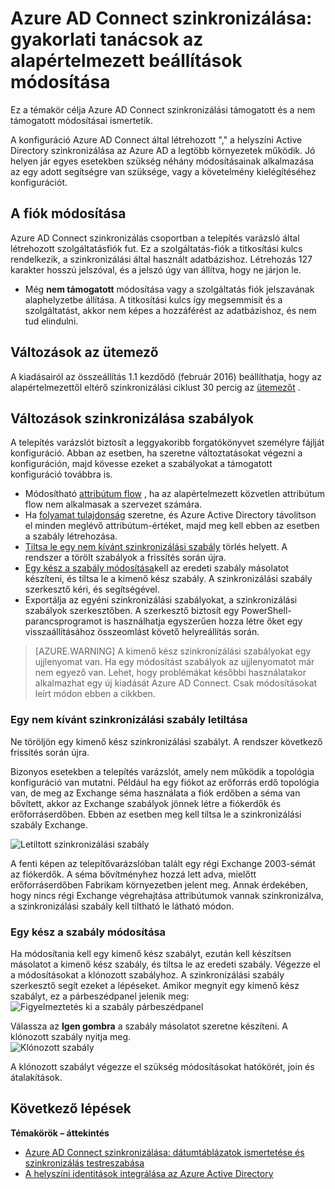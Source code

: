 <properties
    pageTitle="Azure AD Connect szinkronizálása: gyakorlati tanácsok az alapértelmezett beállítások módosításával |} Microsoft Azure"
    description="Gyakorlati tanácsokat a Azure AD Connect szinkronizálási alapértelmezett beállítás módosításához."
    services="active-directory"
    documentationCenter=""
    authors="andkjell"
    manager="femila"
    editor=""/>

<tags
    ms.service="active-directory"
    ms.workload="identity"
    ms.tgt_pltfrm="na"
    ms.devlang="na"
    ms.topic="article"
    ms.date="08/22/2016"
    ms.author="markvi;andkjell"/>


# <a name="azure-ad-connect-sync-best-practices-for-changing-the-default-configuration"></a>Azure AD Connect szinkronizálása: gyakorlati tanácsok az alapértelmezett beállítások módosítása
Ez a témakör célja Azure AD Connect szinkronizálási támogatott és a nem támogatott módosításai ismertetik.

A konfiguráció Azure AD Connect által létrehozott "," a helyszíni Active Directory szinkronizálása az Azure AD a legtöbb környezetek működik. Jó helyen jár egyes esetekben szükség néhány módosításainak alkalmazása az egy adott segítségre van szüksége, vagy a követelmény kielégítéséhez konfigurációt.

## <a name="changes-to-the-service-account"></a>A fiók módosítása
Azure AD Connect szinkronizálás csoportban a telepítés varázsló által létrehozott szolgáltatásfiók fut. Ez a szolgáltatás-fiók a titkosítási kulcs rendelkezik, a szinkronizálási által használt adatbázishoz. Létrehozás 127 karakter hosszú jelszóval, és a jelszó úgy van állítva, hogy ne járjon le.

- Még **nem támogatott** módosítása vagy a szolgáltatás fiók jelszavának alaphelyzetbe állítása. A titkosítási kulcs így megsemmisít és a szolgáltatást, akkor nem képes a hozzáférést az adatbázishoz, és nem tud elindulni.

## <a name="changes-to-the-scheduler"></a>Változások az ütemező
A kiadásairól az összeállítás 1.1 kezdődő (február 2016) beállíthatja, hogy az alapértelmezettől eltérő szinkronizálási ciklust 30 percig az [ütemezőt](active-directory-aadconnectsync-feature-scheduler.md) .

## <a name="changes-to-synchronization-rules"></a>Változások szinkronizálása szabályok
A telepítés varázslót biztosít a leggyakoribb forgatókönyvet személyre fájlját konfiguráció. Abban az esetben, ha szeretne változtatásokat végezni a konfiguráción, majd kövesse ezeket a szabályokat a támogatott konfiguráció továbbra is.

- Módosítható [attribútum flow](active-directory-aadconnectsync-change-the-configuration.md#other-common-attribute-flow-changes) , ha az alapértelmezett közvetlen attribútum flow nem alkalmasak a szervezet számára.
- Ha [folyamat tulajdonság](active-directory-aadconnectsync-change-the-configuration.md#do-not-flow-an-attribute) szeretne, és Azure Active Directory távolítson el minden meglévő attribútum-értéket, majd meg kell ebben az esetben a szabály létrehozása.
- [Tiltsa le egy nem kívánt szinkronizálási szabály](#disable-an-unwanted-sync-rule) törlés helyett. A rendszer a törölt szabályok a frissítés során újra.
- [Egy kész a szabály módosítása](#change-an-out-of-box-rule)kell az eredeti szabály másolatot készíteni, és tiltsa le a kimenő kész szabály. A szinkronizálási szabály szerkesztő kéri, és segítségével.
- Exportálja az egyéni szinkronizálási szabályokat, a szinkronizálási szabályok szerkesztőben. A szerkesztő biztosít egy PowerShell-parancsprogramot is használhatja egyszerűen hozza létre őket egy visszaállításához összeomlást követő helyreállítás során.

>[AZURE.WARNING] A kimenő kész szinkronizálási szabályokat egy ujjlenyomat van. Ha egy módosítást szabályok az ujjlenyomatot már nem egyező van. Lehet, hogy problémákat későbbi használatakor alkalmazhat egy új kiadását Azure AD Connect. Csak módosításokat leírt módon ebben a cikkben.

### <a name="disable-an-unwanted-sync-rule"></a>Egy nem kívánt szinkronizálási szabály letiltása
Ne töröljön egy kimenő kész szinkronizálási szabályt. A rendszer következő frissítés során újra.

Bizonyos esetekben a telepítés varázslót, amely nem működik a topológia konfiguráció van mutatni. Például ha egy fiókot az erőforrás erdő topológia van, de meg az Exchange séma használata a fiók erdőben a séma van bővített, akkor az Exchange szabályok jönnek létre a fiókerdők és erőforráserdőben. Ebben az esetben meg kell tiltsa le a szinkronizálási szabály Exchange.

![Letiltott szinkronizálási szabály](./media/active-directory-aadconnectsync-best-practices-changing-default-configuration/exchangedisabledrule.png)

A fenti képen az telepítővarázslóban talált egy régi Exchange 2003-sémát az fiókerdők. A séma bővítményhez hozzá lett adva, mielőtt erőforráserdőben Fabrikam környezetben jelent meg. Annak érdekében, hogy nincs régi Exchange végrehajtása attribútumok vannak szinkronizálva, a szinkronizálási szabály kell tiltható le látható módon.

### <a name="change-an-out-of-box-rule"></a>Egy kész a szabály módosítása
Ha módosítania kell egy kimenő kész szabályt, ezután kell készítsen másolatot a kimenő kész szabály, és tiltsa le az eredeti szabály. Végezze el a módosításokat a klónozott szabályhoz. A szinkronizálási szabály szerkesztő segít ezeket a lépéseket. Amikor megnyit egy kimenő kész szabályt, ez a párbeszédpanel jelenik meg:  
![Figyelmeztetés ki a szabály párbeszédpanel](./media/active-directory-aadconnectsync-best-practices-changing-default-configuration/warningoutofboxrule.png)

Válassza az **Igen gombra** a szabály másolatot szeretne készíteni. A klónozott szabály nyitja meg.  
![Klónozott szabály](./media/active-directory-aadconnectsync-best-practices-changing-default-configuration/clonedrule.png)

A klónozott szabályt végezze el szükség módosításokat hatókörét, join és átalakítások.

## <a name="next-steps"></a>Következő lépések

**Témakörök – áttekintés**

- [Azure AD Connect szinkronizálása: dátumtáblázatok ismertetése és szinkronizálás testreszabása](active-directory-aadconnectsync-whatis.md)
- [A helyszíni identitások integrálása az Azure Active Directory](active-directory-aadconnect.md)
